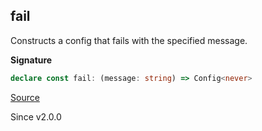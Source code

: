 ## fail

Constructs a config that fails with the specified message.

**Signature**

```ts
declare const fail: (message: string) => Config<never>
```

[Source](https://github.com/Effect-TS/effect/tree/main/packages/effect/src/Config.ts#L161)

Since v2.0.0